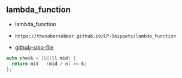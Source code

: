 
## lambda_function

- lambda_function
- ```
  https://thesobersobber.github.io/CP-Snippets/lambda_function
  ```
- [github-snip-file](https://github.com/theSoberSobber/CP-Snippets/blob/main/snippets.json#L771)

```cpp
auto check = [&](ll mid) {
  return mid - (mid / n) >= k;
};
```

